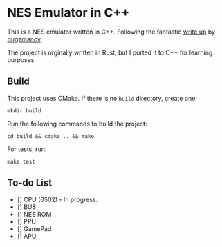 # NES Emulator in C++

This is a NES emulator written in C++. Following the fantastic [write up](https://bugzmanov.github.io/nes_ebook/chapter_1.html) by [bugzmanov](https://github.com/bugzmanov/).

The project is orginally written in Rust, but I ported it to C++ for learning purposes.

## Build

This project uses CMake. If there is no `build` directory, create one:

`mkdir build`

Run the following commands to build the project:

`cd build && cmake .. && make`

For tests, run:

`make test`

## To-do List

- [] CPU (6502) - In progress.
- [] BUS
- [] NES ROM
- [] PPU
- [] GamePad
- [] APU
